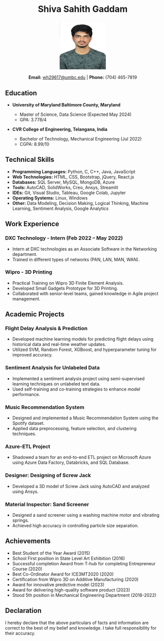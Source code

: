 # <p align="center">Shiva Sahith Gaddam</p>
<p align="center">
  <img src="https://github.com/Sahith4311/UMBC-DATA606-Capstone/blob/de8a791b566664fc0579a15e8f7cd1764753f8cb/docs/ShivaSahithGaddam.JPG" alt="Headshot" width="150" height="150">
</p>

<p align="center">
  <strong>Email:</strong> <a href="mailto:wh29617@umbc.edu">wh29617@umbc.edu</a> | <strong>Phone:</strong> (704) 465-7819
</p>

## Education
- **University of Maryland Baltimore County, Maryland**
  - Master of Science, Data Science (Expected May 2024)
  - GPA: 3.778/4

- **CVR College of Engineering, Telangana, India**
  - Bachelor of Technology, Mechanical Engineering (Jul 2022)
  - CGPA: 8.99/10

## Technical Skills
- **Programming Languages:** Python, C, C++, Java, JavaScript
- **Web Technologies:** HTML, CSS, Bootstrap, jQuery, React.js
- **Databases:** SQL Server, MySQL, MongoDB, Azure
- **Tools:** AutoCAD, SolidWorks, Creo, Ansys, Streamlit
- **IDEs:** Git, Visual Studio, Tableau, Google Colab, Jupyter
- **Operating Systems:** Linux, Windows
- **Other:** Data Modeling, Decision Making, Logical Thinking, Machine Learning, Sentiment Analysis, Google Analytics

## Work Experience

### DXC Technology - Intern (Feb 2022 – May 2022)
- Intern at DXC technologies as an Associate Software in the Networking department.
- Trained in different types of networks (PAN, LAN, MAN, WAN).

### Wipro - 3D Printing
- Practical Training on Wipro 3D Finite Element Analysis.
- Developed Small Gadgets Prototype for 3D Printing.
- Collaborated with senior-level teams, gained knowledge in Agile project management.

## Academic Projects

### Flight Delay Analysis & Prediction
- Developed machine learning models for predicting flight delays using historical data and real-time weather updates.
- Utilized SVM, Random Forest, XGBoost, and hyperparameter tuning for improved accuracy.

### Sentiment Analysis for Unlabeled Data
- Implemented a sentiment analysis project using semi-supervised learning techniques on unlabeled text data.
- Used self-training and co-training strategies to enhance model performance.

### Music Recommendation System
- Designed and implemented a Music Recommendation System using the Spotify dataset.
- Applied data preprocessing, feature selection, and clustering techniques.

### Azure-ETL Project
- Shadowed a team for an end-to-end ETL project on Microsoft Azure using Azure Data Factory, Databricks, and SQL Database.

### Designer: Designing of Screw Jack
- Developed a 3D model of Screw Jack using AutoCAD and analyzed using Ansys.

### Material Inspector: Sand Screener
- Designed a sand screener using a washing machine motor and vibrating springs.
- Achieved high accuracy in controlling particle size separation.

## Achievements
- Best Student of the Year Award (2015)
- School First position in State Level Art Exhibition (2016)
- Successful completion Award from T-hub for completing Entrepreneur Course (2020)
- Best Co-Ordinator Award for ICE3MT2020 (2020)
- Certification from Wipro 3D on Additive Manufacturing (2020)
- Award for innovative predictive model (2023)
- Award for delivering high-quality software product (2023)
- Stood 5th position in Mechanical Engineering Department (2018-2022)

## Declaration
I hereby declare that the above particulars of facts and information are correct to the best of my belief and knowledge. I take full responsibility for their accuracy.

